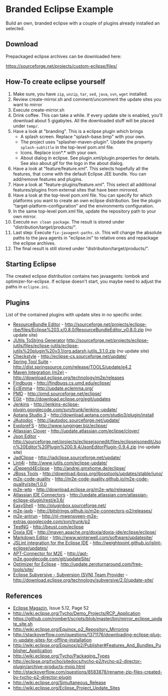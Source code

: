 # Branded Eclipse Example

Build an own, branded eclipse with a couple of plugins already installed an selected.

## Download

Prepackaged eclipse archives can be downloaded here:

<https://sourceforge.net/projects/custom-eclipse/files/>


## How-To create eclipse yourself

1.  Make sure, you have `zip`, `unzip`, `tar`, `sed`, `java`, `svn`, `wget` installed.
2.  Review create-mirror.sh and comment/uncomment the update sites you want to mirror
3.  Execute create-mirror.sh
4.  Drink coffee. This can take a while. If every update site is enabled, you'll download about 5 gigabytes.
    All the downloaded stuff will be placed under `temp/`.
5.  Have a look at "branding". This is a eclipse plugin which brings
    *   A splash screen. Replace "splash-base.bmp" with your own.
    *   The project uses "splasher-maven-plugin". Update the property `splash-subtitle` in the top-level pom.xml file.
    *   Icons. Replace icon*.* with your own.
    *   About dialog in eclipse. See plugin.xml/plugin.properties for details. See also about.gif for the logo
        in the about dialog.
6.  Have a look at "feature/feature.xml". This selects hopefully all the features, that come with the default
    Eclipse JEE bundle. You can add/remove features and plugins.
7.  Have a look at "feature-plugins/feature.xml". This select all additional features/plugins from external sites
    that have been mirrored.
8.  Have a look at the top-level pom.xml file. You can specify for which platforms you want to create an
    own eclipse distribution. See the plugin "target-platform-configuration" and the environments configuration.
9.  In the same top-level pom.xml file, update the repository path to your own mirror.
10. Execute `mvn clean package`. The result is stored under "distribution/target/products/".
11. Last step: Execute `fix-javagent-paths.sh`. This will change the absolute paths to the java agents
    in "eclipse.ini" to relative ones and repackage the eclipse archives.
12. The final result is still stored under "distribution/target/products/".



## Starting Eclipse

The created eclipse distribution contains two javaagents: lombok and optimizer-for-eclipse.
If eclipse doesn't start, you maybe need to adjust the paths in `eclipse.ini`.

## Plugins

List of the contained plugins with update sites in no specific order.

* [ResourceBundle Editor](http://eclipse-rbe.sourceforge.net/) - <http://sourceforge.net/projects/eclipse-rbe/files/Eclipse%203.x/0.8.0/ResourceBundleEditor_v0.8.0.zip> (no update site)
* [JUtils ToString Generator](http://eclipse-jutils.sourceforge.net/) <http://sourceforge.net/projects/eclipse-jutils/files/eclipse-jutils/eclipse-jutils%20plugin%20v3.1/org.adarsh.jutils_3.1.0.zip> (no update site)
* [Checkstyle](http://eclipse-cs.sourceforge.net/) - <http://eclipse-cs.sourceforge.net/update/>
* [Spring Tool Suite](http://www.springsource.org/sts) - <http://dist.springsource.com/release/TOOLS/update/e4.2>
* [Maven Integration (m2e)](http://eclipse.org/m2e/) - <http://download.eclipse.org/technology/m2e/releases>
* [Findbugs](http://findbugs.sourceforge.net/) - <http://findbugs.cs.umd.edu/eclipse/>
* [EclEmma](http://www.eclemma.org/) - <http://update.eclemma.org/>
* [PMD](http://pmd.sourceforge.net) - <http://pmd.sourceforge.net/eclipse/>
* [EGit](http://www.eclipse.org/egit/) - <http://download.eclipse.org/egit/updates>
* [Jenkins](https://code.google.com/p/jenkins-eclipse-plugin/) - <http://jenkins-eclipse-plugin.googlecode.com/svn/trunk/jenkins-update/>
* [Aptana Studio 3](http://www.aptana.com/products/studio3) - <http://download.aptana.com/studio3/plugin/install>
* [JAutodoc](http://jautodoc.sourceforge.net/) - <http://jautodoc.sourceforge.net/update/>
* [ExploreFS](http://www.junginger.biz/eclipse/index.html) - <http://www.junginger.biz/eclipse/>
* [Atlassian Clover](http://www.atlassian.com/software/clover/) - <http://update.atlassian.com/eclipse/clover/>
* [Json Editor](https://sourceforge.net/projects/eclipsejsonedit/) - <http://sourceforge.net/projects/eclipsejsonedit/files/eclipsejsonedit/Json%20Editor%20Plugin%200.9.4/JsonEditorPlugin-0.9.4.zip> (no update site)
* [JadClipse](http://jadclipse.sourceforge.net) - <http://jadclipse.sourceforge.net/update/>
* [Lint4j](http://www.jutils.com/) - <http://www.jutils.com/eclipse-update/>
* [JDepend4Eclipse](http://andrei.gmxhome.de/jdepend4eclipse/) - <http://andrei.gmxhome.de/eclipse/>
* [JBoss Tools](http://www.jboss.org/tools) - <http://download.jboss.org/jbosstools/updates/stable/juno/>
* [m2e-code-quality](http://m2e-code-quality.github.io/m2e-code-quality/) - <http://m2e-code-quality.github.io/m2e-code-quality/site/1.0.0>
* [m2e-wtp](http://www.eclipse.org/m2e-wtp/) - <http://download.eclipse.org/m2e-wtp/releases/>
* [Atlassian IDE Connectors](http://www.atlassian.com/software/ide-connectors/) - <http://update.atlassian.com/atlassian-eclipse-plugin/rest/e3.6/>
* [EasyShell](http://pluginbox.sourceforge.net/plugins.html) - <http://pluginbox.sourceforge.net/>
* [m2e-jaxb](http://bitstrings.github.io/) - <http://bitstrings.github.io/m2e-connectors-p2/releases/>
* [m2e-antrun](http://code.google.com/p/nl-mwensveen-m2e-extras/) - <http://nl-mwensveen-m2e-extras.googlecode.com/svn/trunk/p2>
* [TestNG](http://testng.org/doc/eclipse.html) - <http://beust.com/eclipse>
* [Doxia IDE](http://maven.apache.org/doxia/doxia-ide/eclipse/) - <http://maven.apache.org/doxia/doxia-ide/eclipse/eclipse/>
* [Markdown Editor](http://www.winterwell.com/software/markdown-editor.php) - <http://www.winterwell.com/software/updatesite/>
* [JSLint integration for the Eclipse IDE](https://github.com/weightpoint/jslint-eclipse) - <http://weightpoint.github.io/jslint-eclipse/updates/>
* [APT-Connector for M2E](https://code.google.com/p/apt-m2e/) - <http://apt-m2e.googlecode.com/git/updateSite/>
* [Optimizer for Eclipse](http://zeroturnaround.com/free/optimizer-for-eclipse/) - <http://update.zeroturnaround.com/free-tools/site/>
* [Eclipse Subversive - Subversion (SVN) Team Provider](http://eclipse.org/subversive/) - <http://download.eclipse.org/technology/subversive/2.0/update-site/>

## References

* [Eclipse Magazin](http://www.eclipse-magazin.de), Issue 5.12, Page 52
* <http://wiki.eclipse.org/Tycho/Demo_Projects/RCP_Application>
* <https://github.com/rombert/scripts/blob/master/bin/mirror_eclipse_update_site.sh>
* <http://wiki.eclipse.org/Equinox_p2_Repository_Mirroring>
* <http://stackoverflow.com/questions/1371176/downloading-eclipse-plug-in-update-sites-for-offline-installation>
* <http://wiki.eclipse.org/Equinox/p2/Publisher#Features_And_Bundles_Publisher_Application>
* <http://wiki.eclipse.org/Tycho/Packaging_Types>
* <http://eclipse.org/tycho/sitedocs/tycho-p2/tycho-p2-director-plugin/archive-products-mojo.html>
* <http://stackoverflow.com/questions/8583878/rename-zip-files-created-by-tycho-p2-director-plugin>
* <http://wiki.eclipse.org/Simultaneous_Release>
* <http://wiki.eclipse.org/Eclipse_Project_Update_Sites>


